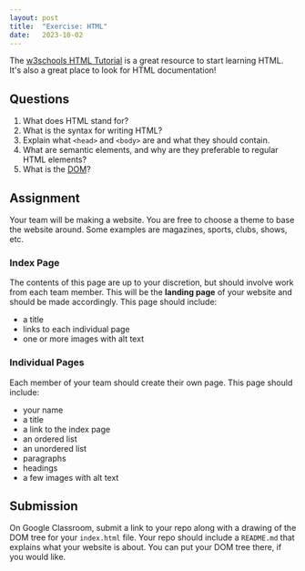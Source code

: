 ```yaml
---
layout: post
title:  "Exercise: HTML"
date:   2023-10-02
---
```

The [w3schools HTML Tutorial](https://www.w3schools.com/html/) is a great resource to start learning HTML. It's also a great place to look for
HTML documentation!

## Questions

1. What does HTML stand for?
2. What is the syntax for writing HTML?
3. Explain what `<head>` and `<body>` are and what they should contain.
4. What are semantic elements, and why are they preferable to regular HTML elements?
5. What is the [DOM](https://www.geeksforgeeks.org/dom-document-object-model/#)?

## Assignment

Your team will be making a website. You are free to choose a theme to base the website around. Some examples are magazines, sports, clubs, shows, etc.

### Index Page

The contents of this page are up to your discretion, but should involve work from each team member. This will
be the **landing page** of your website and should be made accordingly. This page should include:

- a title
- links to each individual page
- one or more images with alt text

### Individual Pages

Each member of your team should create their own page. This page should include:

- your name
- a title
- a link to the index page
- an ordered list
- an unordered list
- paragraphs
- headings
- a few images with alt text

## Submission

On Google Classroom, submit a link to your repo along with a drawing of the DOM tree for your `index.html` file. Your repo should
include a `README.md` that explains what your website is about. You can put your DOM tree there, if you would like.
